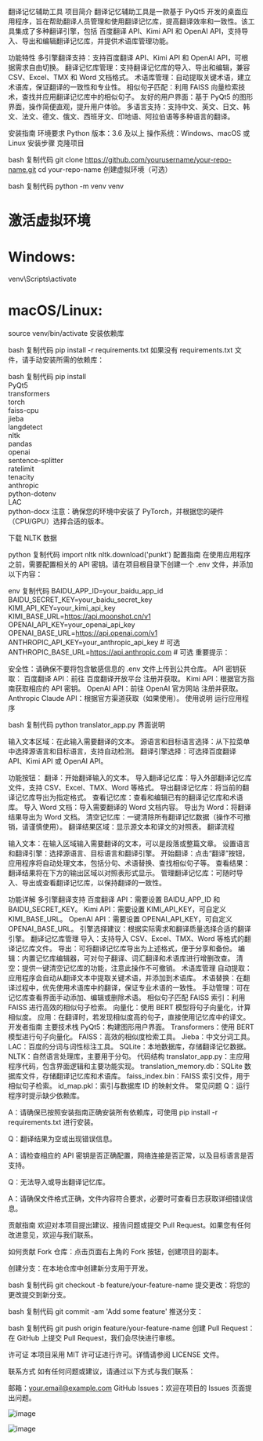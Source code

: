 翻译记忆辅助工具
项目简介
翻译记忆辅助工具是一款基于 PyQt5 开发的桌面应用程序，旨在帮助翻译人员管理和使用翻译记忆库，提高翻译效率和一致性。该工具集成了多种翻译引擎，包括 百度翻译 API、Kimi API 和 OpenAI API，支持导入、导出和编辑翻译记忆库，并提供术语库管理功能。

功能特性
多引擎翻译支持：支持百度翻译 API、Kimi API 和 OpenAI API，可根据需求自由切换。
翻译记忆库管理：支持翻译记忆库的导入、导出和编辑，兼容 CSV、Excel、TMX 和 Word 文档格式。
术语库管理：自动提取关键术语，建立术语库，保证翻译的一致性和专业性。
相似句子匹配：利用 FAISS 向量检索技术，查找并应用翻译记忆库中的相似句子。
友好的用户界面：基于 PyQt5 的图形界面，操作简便直观，提升用户体验。
多语言支持：支持中文、英文、日文、韩文、法文、德文、俄文、西班牙文、印地语、阿拉伯语等多种语言的翻译。

安装指南
环境要求
Python 版本：3.6 及以上
操作系统：Windows、macOS 或 Linux
安装步骤
克隆项目

bash
复制代码
git clone https://github.com/yourusername/your-repo-name.git
cd your-repo-name
创建虚拟环境（可选）

bash
复制代码
python -m venv venv
# 激活虚拟环境
# Windows:
venv\Scripts\activate
# macOS/Linux:
source venv/bin/activate
安装依赖库

bash
复制代码
pip install -r requirements.txt
如果没有 requirements.txt 文件，请手动安装所需的依赖库：

bash
复制代码
pip install \
    PyQt5 \
    transformers \
    torch \
    faiss-cpu \
    jieba \
    langdetect \
    nltk \
    pandas \
    openai \
    sentence-splitter \
    ratelimit \
    tenacity \
    anthropic \
    python-dotenv \
    LAC \
    python-docx
注意：确保您的环境中安装了 PyTorch，并根据您的硬件（CPU/GPU）选择合适的版本。

下载 NLTK 数据

python
复制代码
import nltk
nltk.download('punkt')
配置指南
在使用应用程序之前，需要配置相关的 API 密钥。请在项目根目录下创建一个 .env 文件，并添加以下内容：

env
复制代码
BAIDU_APP_ID=your_baidu_app_id
BAIDU_SECRET_KEY=your_baidu_secret_key
KIMI_API_KEY=your_kimi_api_key
KIMI_BASE_URL=https://api.moonshot.cn/v1
OPENAI_API_KEY=your_openai_api_key
OPENAI_BASE_URL=https://api.openai.com/v1
ANTHROPIC_API_KEY=your_anthropic_api_key  # 可选
ANTHROPIC_BASE_URL=https://api.anthropic.com  # 可选
重要提示：

安全性：请确保不要将包含敏感信息的 .env 文件上传到公共仓库。
API 密钥获取：
百度翻译 API：前往 百度翻译开放平台 注册并获取。
Kimi API：根据官方指南获取相应的 API 密钥。
OpenAI API：前往 OpenAI 官方网站 注册并获取。
Anthropic Claude API：根据官方渠道获取（如果使用）。
使用说明
运行应用程序

bash
复制代码
python translator_app.py
界面说明

输入文本区域：在此输入需要翻译的文本。
源语言和目标语言选择：从下拉菜单中选择源语言和目标语言，支持自动检测。
翻译引擎选择：可选择百度翻译 API、Kimi API 或 OpenAI API。


功能按钮：
翻译：开始翻译输入的文本。
导入翻译记忆库：导入外部翻译记忆库文件，支持 CSV、Excel、TMX、Word 等格式。
导出翻译记忆库：将当前的翻译记忆库导出为指定格式。
查看记忆库：查看和编辑已有的翻译记忆库和术语库。
导入 Word 文档：导入需要翻译的 Word 文档内容。
导出为 Word：将翻译结果导出为 Word 文档。
清空记忆库：一键清除所有翻译记忆数据（操作不可撤销，请谨慎使用）。
翻译结果区域：显示源文本和译文的对照表。
翻译流程

输入文本：在输入区域输入需要翻译的文本，可以是段落或整篇文章。
设置语言和翻译引擎：选择源语言、目标语言和翻译引擎。
开始翻译：点击“翻译”按钮，应用程序将自动处理文本，包括分句、术语替换、查找相似句子等。
查看结果：翻译结果将在下方的输出区域以对照表形式显示。
管理翻译记忆库：可随时导入、导出或查看翻译记忆库，以保持翻译的一致性。

功能详解
多引擎翻译支持
百度翻译 API：需要设置 BAIDU_APP_ID 和 BAIDU_SECRET_KEY。
Kimi API：需要设置 KIMI_API_KEY，可自定义 KIMI_BASE_URL。
OpenAI API：需要设置 OPENAI_API_KEY，可自定义 OPENAI_BASE_URL。
引擎选择建议：根据实际需求和翻译质量选择合适的翻译引擎。
翻译记忆库管理
导入：支持导入 CSV、Excel、TMX、Word 等格式的翻译记忆库文件。
导出：可将翻译记忆库导出为上述格式，便于分享和备份。
编辑：内置记忆库编辑器，可对句子翻译、词汇翻译和术语库进行增删改查。
清空：提供一键清空记忆库的功能，注意此操作不可撤销。
术语库管理
自动提取：应用程序会自动从翻译文本中提取关键术语，并添加到术语库。
术语替换：在翻译过程中，优先使用术语库中的翻译，保证专业术语的一致性。
手动管理：可在记忆库查看界面手动添加、编辑或删除术语。
相似句子匹配
FAISS 索引：利用 FAISS 进行高效的相似句子检索。
向量化：使用 BERT 模型将句子向量化，计算相似度。
应用：在翻译时，若发现相似度高的句子，直接使用记忆库中的译文。
开发者指南
主要技术栈
PyQt5：构建图形用户界面。
Transformers：使用 BERT 模型进行句子向量化。
FAISS：高效的相似度检索工具。
Jieba：中文分词工具。
LAC：百度的分词与词性标注工具。
SQLite：本地数据库，存储翻译记忆数据。
NLTK：自然语言处理库，主要用于分句。
代码结构
translator_app.py：主应用程序代码，包含界面逻辑和主要功能实现。
translation_memory.db：SQLite 数据库文件，存储翻译记忆库和术语库。
faiss_index.bin：FAISS 索引文件，用于相似句子检索。
id_map.pkl：索引与数据库 ID 的映射文件。
常见问题
Q：运行程序时提示缺少依赖库。

A：请确保已按照安装指南正确安装所有依赖库，可使用 pip install -r requirements.txt 进行安装。

Q：翻译结果为空或出现错误信息。

A：请检查相应的 API 密钥是否正确配置，网络连接是否正常，以及目标语言是否支持。

Q：无法导入或导出翻译记忆库。

A：请确保文件格式正确，文件内容符合要求，必要时可查看日志获取详细错误信息。

贡献指南
欢迎对本项目提出建议、报告问题或提交 Pull Request。如果您有任何改进意见，欢迎与我们联系。

如何贡献
Fork 仓库：点击页面右上角的 Fork 按钮，创建项目的副本。

创建分支：在本地仓库中创建新分支用于开发。

bash
复制代码
git checkout -b feature/your-feature-name
提交更改：将您的更改提交到新分支。

bash
复制代码
git commit -am 'Add some feature'
推送分支：

bash
复制代码
git push origin feature/your-feature-name
创建 Pull Request：在 GitHub 上提交 Pull Request，我们会尽快进行审核。

许可证
本项目采用 MIT 许可证进行许可。详情请参阅 LICENSE 文件。

联系方式
如有任何问题或建议，请通过以下方式与我们联系：

邮箱：your.email@example.com
GitHub Issues：欢迎在项目的 Issues 页面提出问题。



![image](https://github.com/user-attachments/assets/f2e92c90-799a-4275-b4ee-6dd5258c999e)

![image](https://github.com/user-attachments/assets/db82686b-aca5-4589-80cf-a6914a7ef3cf)


